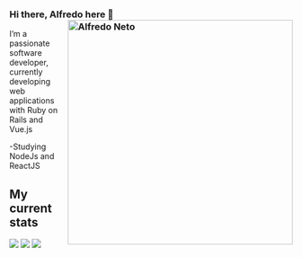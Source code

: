 ### Hi there, Alfredo here 👋<img src="https://raw.githubusercontent.com/MicaelliMedeiros/micaellimedeiros/master/image/computer-illustration.png" min-width="400px" max-width="400px" width="400px" align="right" alt="Alfredo Neto">

I’m a passionate software developer, currently developing web applications with Ruby on Rails and Vue.js

-Studying NodeJs and ReactJS
<br>

## My current stats

<div>
    <a href="https://instagram.com/alfredobraule" target="_blank"><img src="https://img.shields.io/badge/-Instagram-%23E4405F?style=for-the-badge&logo=instagram&logoColor=white" 
    target="_blank"></a>
    <a href = "mailto:alfredoneto934@gmail.com"><img src="https://img.shields.io/badge/-Gmail-%23333?style=for-the-badge&logo=gmail&logoColor=white" target="_blank"></a>
    <a href="https://www.linkedin.com/in/alfredo-braule/" target="_blank"><img src="https://img.shields.io/badge/-LinkedIn-%230077B5?style=for-the- 
    badge&logo=linkedin&logoColor=white" target="_blank"></a> 
</div>
